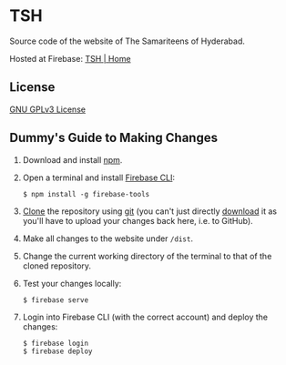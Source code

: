 # TSH

Source code of the website of The Samariteens of Hyderabad.

Hosted at Firebase: [TSH | Home](http://bit.ly/tsh-web)


## License
[GNU GPLv3 License](http://www.gnu.org/licenses/gpl.html "The GNU General Public License v3.0 - GNU Project - Free Software Foundation")

## Dummy's Guide to Making Changes
1. Download and install [npm](https://www.npmjs.com/get-npm).
2. Open a terminal and install [Firebase CLI](https://firebase.google.com/docs/cli/):

       $ npm install -g firebase-tools

3. [Clone](https://github.com/blackk100/TSH.git) the repository using [git](https://desktop.github.com/) (you can't just directly [download](https://github.com/blackk100/TSH/archive/master.zip) it as you'll have to upload your changes back here, i.e. to GitHub).
4. Make all changes to the website under ```/dist```.
5. Change the current working directory of the terminal to that of the cloned repository.
6. Test your changes locally:

       $ firebase serve

7. Login into Firebase CLI (with the correct account) and deploy the changes:

       $ firebase login
       $ firebase deploy
